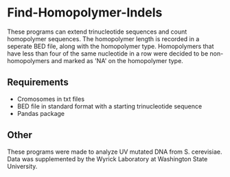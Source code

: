 # Find-Homopolymer-Indels
These programs can extend trinucleotide sequences and count homopolymer sequences. The homopolymer length is recorded in a seperate BED file, along with the homopolymer type. Homopolymers that have less than four of the same nucleotide in a row were decided to be non-homopolymers and marked as 'NA' on the homopolymer type.

## Requirements
- Cromosomes in txt files
- BED file in standard format with a starting trinucleotide sequence
- Pandas package

## Other
These programs were made to analyze UV mutated DNA from S. cerevisiae. Data was supplemented by the Wyrick Laboratory at Washington State University.
